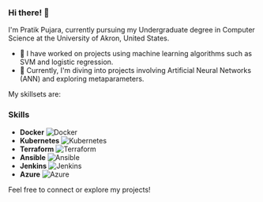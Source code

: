 ### Hi there! 👋

I'm Pratik Pujara, currently pursuing my Undergraduate degree in Computer Science at the University of Akron, United States. 

- 🔭 I have worked on projects using machine learning algorithms such as SVM and logistic regression.
- 🔭 Currently, I'm diving into projects involving Artificial Neural Networks (ANN) and exploring metaparameters.

My skillsets are:
### Skills

- **Docker** ![Docker](https://fontawesome.com/icons/docker?style=brands)
- **Kubernetes** ![Kubernetes](https://fontawesome.com/icons/kubernetes?style=brands)
- **Terraform** ![Terraform](https://fontawesome.com/icons/terraform?style=brands)
- **Ansible** ![Ansible](https://fontawesome.com/icons/ansible?style=brands)
- **Jenkins** ![Jenkins](https://fontawesome.com/icons/jenkins?style=brands)
- **Azure** ![Azure](https://fontawesome.com/icons/microsoft?style=brands)


Feel free to connect or explore my projects!

<!--
**Pratik0188/Pratik0188** is a ✨ _special_ ✨ repository because its `README.md` (this file) appears on your GitHub profile.

Here are some ideas to get you started:

- 🔭 I’m currently working on ANN, metaparameters projects...
- 🌱 I’m currently learning ML and DevOps...
- 👯 I’m looking to collaborate on ...
- 🤔 I’m looking for help with ...
- 💬 Ask me about ...
- 📫 How to reach me: ...
- 😄 Pronouns: ...
- ⚡ Fun fact: ...
-->
